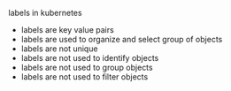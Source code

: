 labels in kubernetes
- labels are key value pairs
- labels are used to organize and select group of objects
- labels are not unique
- labels are not used to identify objects
- labels are not used to group objects
- labels are not used to filter objects

